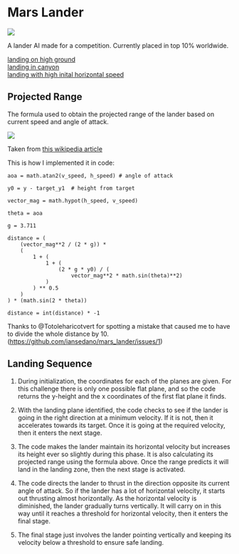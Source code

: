 # Mars Lander

![](https://www.dropbox.com/s/pmxvey44i0dqywn/lander.png?raw=1)

A lander AI made for a competition. Currently placed in top 10% worldwide.

[landing on high ground](https://www.dropbox.com/s/rsz3v905el8stxe/2020-06-14%2016-17-32.mkv?dl=0)  
[landing in canyon](https://www.dropbox.com/s/gzhs9zoauow6gz8/2020-06-14%2016-18-18.mkv?dl=0)  
[landing with high inital horizontal speed](https://www.dropbox.com/s/58jtxc19xr0cjlv/2020-06-14%2016-18-34.mkv?dl=0)  

## Projected Range
The formula used to obtain the projected range of the lander based on current speed and angle of attack.

![](https://wikimedia.org/api/rest_v1/media/math/render/svg/6cdb6b0652addd09d3b722bfb7e107dff0f1364a)

Taken from [this wikipedia article](https://en.wikipedia.org/wiki/Range_of_a_projectile)

This is how I implemented it in code:
```
aoa = math.atan2(v_speed, h_speed) # angle of attack

y0 = y - target_y1  # height from target

vector_mag = math.hypot(h_speed, v_speed)

theta = aoa

g = 3.711

distance = (
    (vector_mag**2 / (2 * g)) *
    (
        1 + (
            1 + (
                (2 * g * y0) / (
                    vector_mag**2 * math.sin(theta)**2)
            )
        ) ** 0.5
    )
) * (math.sin(2 * theta))

distance = int(distance) * -1
```

Thanks to @Totoleharicotvert for spotting a mistake that caused me to have to divide the whole distance by 10. (https://github.com/iansedano/mars_lander/issues/1)

## Landing Sequence

1. During initialization, the coordinates for each of the planes are given. For this challenge there is only one possible flat plane, and so the code returns the y-height and the x coordinates of the first flat plane it finds.

2. With the landing plane identified, the code checks to see if the lander is going in the right direction at a minimum velocity. If it is not, then it accelerates towards its target. Once it is going at the required velocity, then it enters the next stage.

3. The code makes the lander maintain its horizontal velocity but increases its height ever so slightly during this phase. It is also calculating its projected range using the formula above. Once the range predicts it will land in the landing zone, then the next stage is activated.

4. The code directs the lander to thrust in the direction opposite its current angle of attack. So if the lander has a lot of horizontal velocity, it starts out thrusting almost horizontally. As the horizontal velocity is diminished, the lander gradually turns vertically. It will carry on in this way until it reaches a threshold for horizontal velocity, then it enters the final stage.

5. The final stage just involves the lander pointing vertically and keeping its velocity below a threshold to ensure safe landing.

